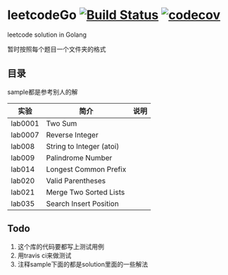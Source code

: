 # leetcodeGo [![Build Status](https://travis-ci.org/liguoqinjim/leetcodeGo.svg?branch=master)](https://travis-ci.org/liguoqinjim/leetcodeGo) [![codecov](https://codecov.io/gh/liguoqinjim/leetcodeGo/branch/master/graph/badge.svg)](https://codecov.io/gh/liguoqinjim/leetcodeGo)
leetcode solution in Golang

暂时按照每个题目一个文件夹的格式

## 目录
sample都是参考别人的解

|实验|简介|说明|
|---|---|---|
|lab0001|Two Sum|
|lab0007|Reverse Integer|
|lab008|String to Integer (atoi)|
|lab009|Palindrome Number|
|lab014|Longest Common Prefix|
|lab020|Valid Parentheses|
|lab021|Merge Two Sorted Lists|
|lab035|Search Insert Position|

## Todo
1. 这个库的代码要都写上测试用例
2. 用travis ci来做测试
3. 注释sample下面的都是solution里面的一些解法